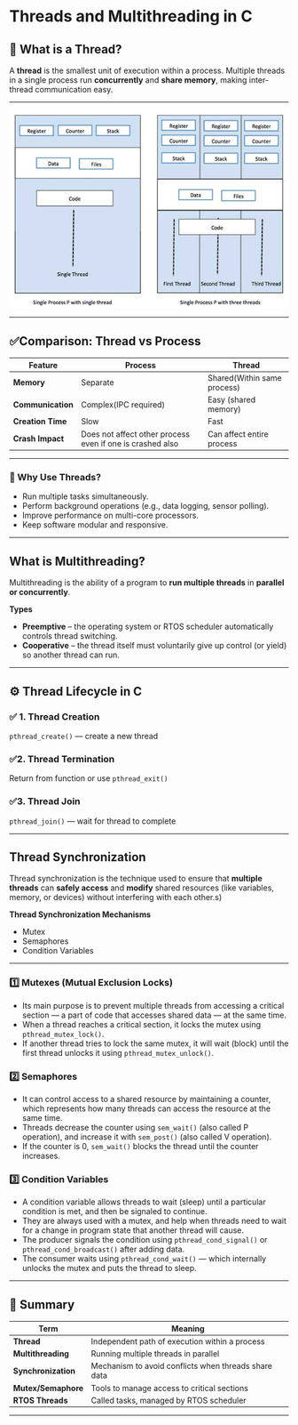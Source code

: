 # Threads and Multithreading in C

## 🚀 What is a Thread?
A **thread** is the smallest unit of execution within a process.
Multiple threads in a single process run **concurrently** and **share memory**, making inter-thread communication easy.

---
![thread processes](thread_processes.jpg)

---

## ✅Comparison: Thread vs Process

| Feature                | **Process**                                               | **Thread**                 |
|------------------------|-----------------------------------------------------------|----------------------------|
| **Memory**             | Separate                                                  | Shared(Within same process)|
| **Communication**      | Complex(IPC required)                                     | Easy (shared memory)       |
| **Creation Time**      | Slow                                                      | Fast                       |
| **Crash Impact**       | Does not affect other process even if one is crashed also |  Can affect entire process |

---

### 🎯 Why Use Threads? 
- Run multiple tasks simultaneously.  
- Perform background operations (e.g., data logging, sensor polling). 
- Improve performance on multi-core processors. 
- Keep software modular and responsive.

---

## What is Multithreading?
Multithreading is the ability of a program to **run multiple threads** in **parallel or concurrently**.

**Types**  
- **Preemptive** – the operating system or RTOS scheduler automatically controls thread switching.  
- **Cooperative** – the thread itself must voluntarily give up control (or yield) so another thread can run. 
---

## ⚙️ Thread Lifecycle in C

### ✅ 1. Thread Creation
   `pthread_create()` — create a new thread
### ✅2. Thread Termination
   Return from function or use `pthread_exit()`
### ✅3. Thread Join
   `pthread_join()` — wait for thread to complete
   
---

## Thread Synchronization
Thread synchronization is the technique used to ensure that **multiple threads** can **safely access** and **modify** shared resources (like variables, memory, or devices) without interfering with each other.s)

**Thread Synchronization Mechanisms**  
- Mutex
- Semaphores
- Condition Variables
---

### 1️⃣ Mutexes (Mutual Exclusion Locks)
-  Its main purpose is to prevent multiple threads from accessing a critical section — a part of code that accesses shared data — at the same time.
-  When a thread reaches a critical section, it locks the mutex using `pthread_mutex_lock()`.
-  If another thread tries to lock the same mutex, it will wait (block) until the first thread unlocks it using `pthread_mutex_unlock()`.

### 2️⃣ Semaphores
- It can control access to a shared resource by maintaining a counter, which represents how many threads can access the resource at the same time.
- Threads decrease the counter using `sem_wait()` (also called P operation), and increase it with `sem_post()` (also called V operation).
- If the counter is 0, `sem_wait()` blocks the thread until the counter increases.

### 3️⃣ Condition Variables
- A condition variable allows threads to wait (sleep) until a particular condition is met, and then be signaled to continue.
- They are always used with a mutex, and help when threads need to wait for a change in program state that another thread will cause.
- The producer signals the condition using `pthread_cond_signal()` or `pthread_cond_broadcast()` after adding data.
- The consumer waits using `pthread_cond_wait()` — which internally unlocks the mutex and puts the thread to sleep.
---

## 📌 Summary 

| **Term**          | **Meaning**                                             |
|-------------------|---------------------------------------------------------|
| **Thread**         | Independent path of execution within a process         |
| **Multithreading** | Running multiple threads in parallel                   |
| **Synchronization**| Mechanism to avoid conflicts when threads share data   |
| **Mutex/Semaphore**| Tools to manage access to critical sections            |
| **RTOS Threads**   | Called tasks, managed by RTOS scheduler                |


---
